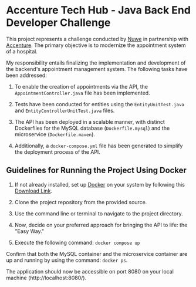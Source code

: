 # Accenture Tech Hub - Java Back End Developer Challenge

This project represents a challenge conducted by [Nuwe](https://nuwe.io/) in partnership with [Accenture](https://www.accenture.com/). The primary objective is to modernize the appointment system of a hospital.

My responsibility entails finalizing the implementation and development of the backend's appointment management system. The following tasks have been addressed:

1. To enable the creation of appointments via the API, the `AppointmentController.java` file has been implemented.

2. Tests have been conducted for entities using the `EntityUnitTest.java` and `EntityControllerUnitTest.java` files.

3. The API has been deployed in a scalable manner, with distinct Dockerfiles for the MySQL database (`Dockerfile.mysql`) and the microservice (`Dockerfile.maven`).

4. Additionally, a `docker-compose.yml` file has been generated to simplify the deployment process of the API.

## Guidelines for Running the Project Using Docker
1. If not already installed, set up [Docker](https://www.docker.com/) on your system by following this [Download Link](https://www.docker.com/products/docker-desktop/).

2. Clone the project repository from the provided source.

3. Use the command line or terminal to navigate to the project directory.

4. Now, decide on your preferred approach for bringing the API to life: the "Easy Way."

5. Execute the following command: `docker compose up`

Confirm that both the MySQL container and the microservice container are up and running by using the command: `docker ps`.

The application should now be accessible on port 8080 on your local machine (http://localhost:8080/).

